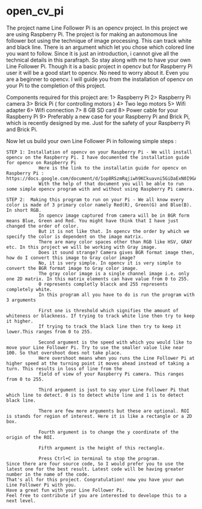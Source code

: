 open_cv_pi
==========

The project name Line Follower Pi is an opencv project. In this project we are using Raspberry Pi. 
The project is for making an autonomous line follower bot using the technique of image processing.
This can track white and black line. There is an argument which let you chose which colored line you want to follow.
Since it is just an introduction, i cannot give all the technical details in this parafraph. So stay along with me to have your own Line Follower Pi.
Though it is a basic project in opencv but for Raspberry Pi user it will be a good start to opencv.
No need to worry about it. Even you are a beginner to opencv. 
I will guide you from the installation of opencv on your Pi to the completion of this project.

Components required for this project are:
	1> Raspberry Pi
	2> Raspberry Pi camera
	3> Brick Pi ( for controlling motors )
	4> Two lego motors
	5> Wifi adapter 
	6> Wifi connection
	7> 8 GB SD card
	8> Power cable for your Raspberry Pi
	9> Preferably a new case for your Raspberry Pi and Brick Pi, which is recently designed by me. Just for the safety of your Raspberry Pi and Brick Pi. 
	
Now let us build your own Line Follower Pi in following simple steps :

	STEP 1: Installation of opencv on your Raspberry Pi - We will install opencv on the Raspberry Pi. I have documented the installation guide for opencv on Raspberry Pi
				Here is the link to the installatin guide for opencv on Raspberry Pi : https://docs.google.com/document/d/1op8RSzmRqjiwh9KCkuavni5GiDaExN0I9GA6pvZy1EI/edit
				With the help of that document you will be able to run some simple opencv program with and without using Raspberry Pi camera.

	STEP 2:  Making this program to run on your Pi - We all know every color is made of 3 primary color namely Red(R), Green(G) and Blue(B). In short RGB.
				In opencv image captured from camera will be in BGR form means Blue, Green and Red. You might have think that I have just changed the order of color.
				But it is not like that. In opencv the order by which we specify the color is dependent on the image matrix.
				There are many color spaces other than RGB like HSV, GRAY etc. In this project we will be working with Gray image.
				Does it sound strange? Camera gives BGR format image then, how do I convert this image to Gray color image?
				No, it is very simple. In opencv it is very simple to convert the BGR format image to Gray color image.
				The gray color image is a single channel image i.e. only one 2D matrix. In this matrix elements can have value from 0 to 255.
				0 represents completly blacck and 255 represents completely white.
				In this program all you have to do is run the program with 3 arguments
				
				First one is threshold which signifies the amount of whiteness or blackness. If trying to track white line then try to keep it higher.
				If trying to track the black line then try to keep it lower.This ranges from 0 to 255.
				
				Second argument is the speed with which you would like to move your Line Follower Pi. Try to use the smaller value like near 100. So that overshoot does not take place.
				Here overshoot means when you runs the Line Follower Pi at higher speed at the turning point it moves ahead instead of taking a turn. This results in loss of line from the 
				field of view of your Raspberry Pi camera. This ranges from 0 to 255.
				
				Third argument is just to say your Line Follower Pi that which line to detect. 0 is to detect white line and 1 is to detect black line.

				There are few more arguments but these are optional. ROI is stands for region of interest. Here it is like a rectangle or a 2D box.
				
				Fourth argument is to change the y coordinate of the origin of the ROI.
				
				Fifth argument is the height of this rectangle.
				
				Press Ctrl+C in terminal to stop the program. 
	Since there are four source code, So I would prefer you to use the latest one for the best result. Latest code will be having greater number in the name of the code.			
	That's all for this project. Congratulation! now you have your own Line Follower Pi with you.
	Have a great fun with your Line Follower Pi.
	Feel free to contribute if you are interested to develope this to a next level.